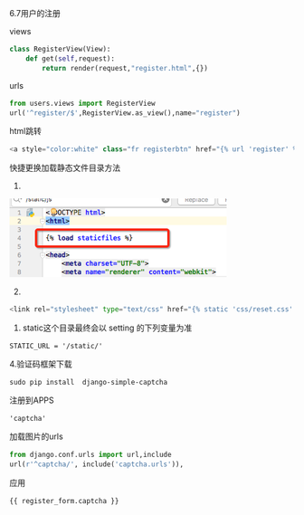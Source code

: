 6.7用户的注册

views

```py
class RegisterView(View):
    def get(self,request):
        return render(request,"register.html",{})
```

urls

```py
from users.views import RegisterView
url('^register/$',RegisterView.as_view(),name="register")
```

html跳转

```py
<a style="color:white" class="fr registerbtn" href="{% url 'register' %}">注册</a>
```

快捷更换加载静态文件目录方法

1.

![](/assets/importStatic.png)

2.

```py
<link rel="stylesheet" type="text/css" href="{% static 'css/reset.css' %}">
```

1. static这个目录最终会以 setting 的下列变量为准

```
STATIC_URL = '/static/'
```

 4.验证码框架下载

```
sudo pip install  django-simple-captcha
```

注册到APPS

```
'captcha'
```

加载图片的urls

```py
from django.conf.urls import url,include
url(r'^captcha/', include('captcha.urls')),
```

 应用





```
{{ register_form.captcha }}
```



